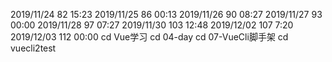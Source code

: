 2019/11/24 82 15:23
2019/11/25 86 00:13
2019/11/26 90 08:27
2019/11/27 93 00:00
2019/11/28 97 07:27
2019/11/30 103 12:48
2019/12/02 107 7:20
2019/12/03 112 00:00
cd Vue学习 cd 04-day cd 07-VueCli脚手架 cd vuecli2test